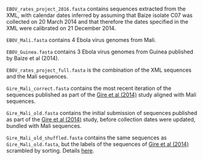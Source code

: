 ``EBOV_rates_project_2016.fasta`` contains sequences extracted from the XML, with calendar dates inferred by assuming that Baize isolate C07 was collected on 20 March 2014 and that therefore the dates specified in the XML were calibrated on 21 December 2014.

``EBOV_Mali.fasta`` contains 4 Ebola virus genomes from Mali.

``EBOV_Guinea.fasta`` contains 3 Ebola virus genomes from Guinea published by Baize et al (2014).

``EBOV_rates_project_full.fasta`` is the combination of the XML sequences and the Mali sequences.

``Gire_Mali_correct.fasta`` contains the most recent iteration of the sequences published as part of the [Gire et al (2014)](http://www.sciencemag.org/content/345/6202/1369.full) study aligned with Mali sequences.

``Gire_Mali_old.fasta`` contains the initial submission of sequences published as part of the [Gire et al (2014)](http://www.sciencemag.org/content/345/6202/1369.full) study, before collection dates were updated, bundled with Mali sequences.

``Gire_Mali_old_shuffled.fasta`` contains the same sequences as ``Gire_Mali_old.fasta``, but the labels of the sequences of [Gire et al (2014)](http://www.sciencemag.org/content/345/6202/1369.full) scrambled by sorting. Details [here](https://github.com/evogytis/EBOV-rates-project-2016/blob/master/notebooks/shuffle_sequences.ipynb).
